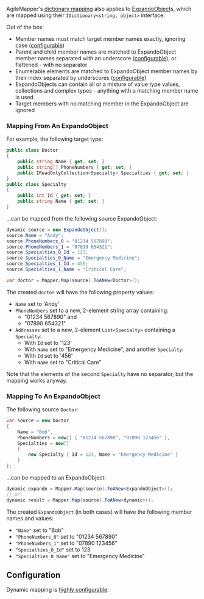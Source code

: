 AgileMapper's [dictionary mapping](Dictionary-Mapping) also applies to [ExpandoObject](https://docs.microsoft.com/en-us/dotnet/api/system.dynamic.expandoobject?view=netframework-4.7.1)s, which are mapped using their `IDictionary<string, object>` interface.

Out of the box:

* Member names must match target member names exactly, ignoring case ([configurable](Dynamic-Mapping-Configuration#configuring-member-names))
* Parent and child member names are matched to ExpandoObject member names separated with an underscore ([configurable](Dynamic-Mapping-Configuration#configuring-separators)), or flattened - with no separator
* Enumerable elements are matched to ExpandoObject member names by their index separated by underscores ([configurable](Dynamic-Mapping-Configuration#configuring-element-indexes))
* ExpandoObjects can contain all or a mixture of value type values, collections and complex types - anything with a matching member name is used
* Target members with no matching member in the ExpandoObject are ignored

### Mapping From An ExpandoObject

For example, the following target type:

```cs
public class Doctor
{
    public string Name { get; set; }
    public string[] PhoneNumbers { get; set; }
    public IReadOnlyCollection<Specialty> Specialties { get; set; }
}
public class Specialty
{
    public int Id { get; set; }
    public string Name { get; set; }
}
```

...can be mapped from the following source ExpandoObject:

```cs
dynamic source = new ExpandoObject();
source.Name = "Andy";
source.PhoneNumbers_0 = "01234 567890";
source.PhoneNumbers_1 = "07890 654321";
source.Specialties_0_Id = 123;
source.Specialties_0_Name = "Emergency Medicine";
source.Specialties_1_Id = 456;
source.Specialties_1_Name = "Critical Care";

var doctor = Mapper.Map(source).ToANew<Doctor>();
```

The created `doctor` will have the following property values:

* `Name` set to 'Andy'
* `PhoneNumbers` set to a new, 2-element string array containing:
    * "01234 567890" and
    * "07890 654321"
* `Addresses` set to a new, 2-element `List<Specialty>` containing a `Specialty`:
    * With `Id` set to '123'
    * With `Name` set to "Emergency Medicine", and another `Specialty`:
    * With `Id` set to '456'
    * With `Name` set to "Critical Care"

Note that the elements of the second `Specialty` have no separator, but the mapping works anyway.

### Mapping To An ExpandoObject

The following source `Doctor`:

```cs
var source = new Doctor
{
    Name = "Bob",
    PhoneNumbers = new[] { "01234 567890", "07890 123456" },
    Specialties = new[]
    {
        new Specialty { Id = 123, Name = "Emergency Medicine" }
    }
};
```

...can be mapped to an ExpandoObject:

```cs
dynamic expando = Mapper.Map(source).ToANew<ExpandoObject>();
// or:
dynamic result = Mapper.Map(source).ToANew<dynamic>();
```

The created `ExpandoObject` (in both cases) will have the following member names and values:

* `"Name"` set to "Bob"
* `"PhoneNumbers_0"` set to "01234 567890"
* `"PhoneNumbers_1"` set to "07890 123456"
* `"Specialties_0_Id"` set to 123
* `"Specialties_0_Name"` set to "Emergency Medicine"

## Configuration

Dynamic mapping is [highly configurable](Dynamic-Mapping-Configuration).